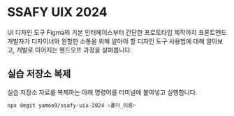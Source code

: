 # SSAFY UIX 2024

UI 디자인 도구 Figma의 기본 인터페이스부터 간단한 프로토타입 제작까지 
프론트엔드 개발자가 디자이너와 원할한 소통을 위해 알아야 할 디자인 도구 사용법에 대해 알아보고, 
개발로 이어지는 핸드오프 과정을 살펴봅니다.

## 실습 저장소 복제

실습 저장소 자료를 복제하는 아래 명령어를 터미널에 붙여넣고 실행합니다.

```sh
npx degit yamoo9/ssafy-uix-2024 <폴더_이름>
```